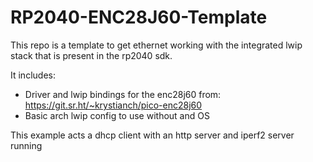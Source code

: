 # RP2040-ENC28J60-Template

This repo is a template to get ethernet working with the integrated lwip stack that is present in the rp2040 sdk.

It includes:
 - Driver and lwip bindings for the enc28j60 from: https://git.sr.ht/~krystianch/pico-enc28j60
 - Basic arch lwip config to use without and OS

This example acts a dhcp client with an http server and iperf2 server running